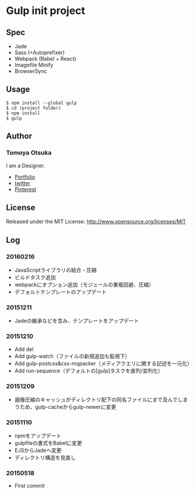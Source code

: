 # Gulp init project

## Spec

* Jade
* Sass (+Autoprefixer)
* Webpack (Babel + React)
* Imagefile Minify
* BrowserSync

## Usage

    $ npm install --global gulp
    $ cd (project folder)
    $ npm install
    $ gulp

## Author

### Tomoya Otsuka

I am a Designer.

* [Portfolio](http://strangr.jp)
* [twitter](https://twitter.com/tomoya_otsuka)
* [Pinterest](http://jp.pinterest.com/tomoyaotsuka/)

## License

Released under the MIT License: http://www.opensource.org/licenses/MIT

## Log

### 20160216

* JavaScriptライブラリの結合・圧縮
* ビルドタスク追加
* webpackにオプション追加（モジュールの重複回避、圧縮）
* デフォルトテンプレートのアップデート

### 20151211

* Jadeの継承などを含み、テンプレートをアップデート

### 20151210

* Add del
* Add gulp-watch（ファイルの新規追加も監視下）
* Add gulp-postcss&css-mqpacker（メディアクエリに関する記述を一元化）
* Add run-sequence（デフォルトの[gulp]タスクを直列/並列化）

### 20151209

* 画像圧縮のキャッシュがディレクトリ配下の同名ファイルにまで及んでしまうため、gulp-cacheからgulp-newerに変更

### 20151110

* npmをアップデート
* gulpfileの書式をBabelに変更
* EJSからJadeへ変更
* ディレクトリ構造を見直し

### 20150518

* First commit
